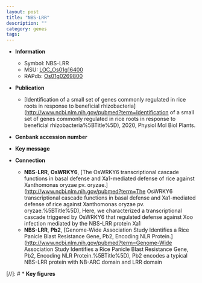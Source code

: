 ```yaml
---
layout: post
title: "NBS-LRR"
description: ""
category: genes
tags: 
---
```


* **Information**  
    + Symbol: NBS-LRR  
    + MSU: [LOC_Os01g16400](http://rice.uga.edu/cgi-bin/ORF_infopage.cgi?orf=LOC_Os01g16400)  
    + RAPdb: [Os01g0269800](http://rapdb.dna.affrc.go.jp/viewer/gbrowse_details/irgsp1?name=Os01g0269800)  

* **Publication**  
    + [Identification of a small set of genes commonly regulated in rice roots in response to beneficial rhizobacteria](http://www.ncbi.nlm.nih.gov/pubmed?term=Identification of a small set of genes commonly regulated in rice roots in response to beneficial rhizobacteria%5BTitle%5D), 2020, Physiol Mol Biol Plants.

* **Genbank accession number**  

* **Key message**  

* **Connection**  
    + __NBS-LRR__, __OsWRKY6__, [The OsWRKY6 transcriptional cascade functions in basal defense and Xa1-mediated defense of rice against Xanthomonas oryzae pv. oryzae.](http://www.ncbi.nlm.nih.gov/pubmed?term=The OsWRKY6 transcriptional cascade functions in basal defense and Xa1-mediated defense of rice against Xanthomonas oryzae pv. oryzae.%5BTitle%5D),  Here, we characterized a transcriptional cascade triggered by OsWRKY6 that regulated defense against Xoo infection mediated by the NBS-LRR protein Xa1
    + __NBS-LRR__, __Pb2__, [Genome-Wide Association Study Identifies a Rice Panicle Blast Resistance Gene, Pb2, Encoding NLR Protein.](http://www.ncbi.nlm.nih.gov/pubmed?term=Genome-Wide Association Study Identifies a Rice Panicle Blast Resistance Gene, Pb2, Encoding NLR Protein.%5BTitle%5D),  Pb2 encodes a typical NBS-LRR protein with NB-ARC domain and LRR domain

[//]: # * **Key figures**  


